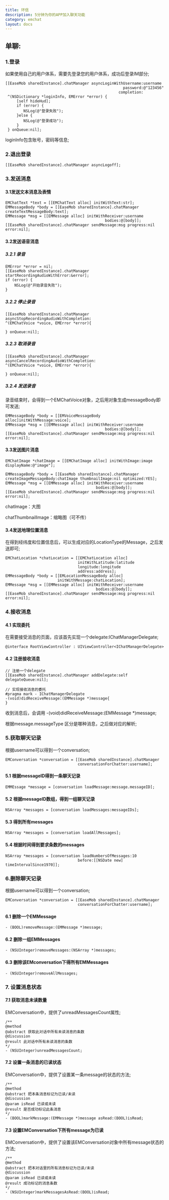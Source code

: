 ```yaml
---
title: 环信
description: 5分钟为你的APP加入聊天功能
category: emchat
layout: docs
---
```

## 单聊:

### 1.登录 ###

如果使用自己的用户体系，需要先登录您的用户体系，成功后登录IM部分;

	[[EaseMob sharedInstance].chatManager asyncLoginWithUsername:username
                                                        password:@"123456"
                                                      completion:
     ^(NSDictionary *loginInfo, EMError *error) {
         [self hideHud];
         if (error) {
			NSLog(@"登录失败");
         }else {
			NSLog(@"登录成功");
         }
     } onQueue:nil];
     
loginInfo包含账号，密码等信息;

### 2.退出登录 ###

	[[EaseMob sharedInstance].chatManager asyncLogoff];

### 3.发送消息 ###

#### 3.1发送文本消息及表情 ####

	EMChatText *text = [[EMChatText alloc] initWithText:str];
	EMMessageBody *body = [[EaseMob sharedInstance].chatManager 	createTextMessageBody:text];
	EMMessage *msg = [[EMMessage alloc] initWithReceiver:username
	                                            bodies:@[body]];
	[[EaseMob sharedInstance].chatManager sendMessage:msg progress:nil error:nil];


#### 3.2发送语音消息 ####

##### 3.2.1 录音 #####

	EMError *error = nil;
	[[EaseMob sharedInstance].chatManager startRecordingAudioWithError:&error];
	if (error) {
	    NSLog(@"开始录音失败");
	}

##### 3.2.2 停止录音 #####

	[[EaseMob sharedInstance].chatManager asyncStopRecordingAudioWithCompletion:
	^(EMChatVoice *voice, EMError *error){
	
	} onQueue:nil];
     
##### 3.2.3 取消录音 #####

	[[EaseMob sharedInstance].chatManager asyncCancelRecordingAudioWithCompletion:
	^(EMChatVoice *voice, EMError *error){
	
	} onQueue:nil];


##### 3.2.4 发送录音 #####

录音结束时，会得到一个EMChatVoice对象，之后用对象生成messageBody即可发送;

	EMMessageBody *body = [[EMVoiceMessageBody alloc]initWithMessage:voice];
	EMMessage *msg = [[EMMessage alloc] initWithReceiver:username
	                                            bodies:@[body]];
	[[EaseMob sharedInstance].chatManager sendMessage:msg progress:nil error:nil];

	
#### 3.3发送图片消息 ####

	EMChatImage *chatImage = [[EMChatImage alloc] initWithImage:image 	displayName:@"image"];
	
	EMMessageBody *body = [[EaseMob sharedInstance].chatManager 	createImageMessageBody:chatImage thumbnailImage:nil optimized:YES];
	EMMessage *msg = [[EMMessage alloc] initWithReceiver:username
	                                        bodies:@[body]];
	[[EaseMob sharedInstance].chatManager sendMessage:msg progress:nil error:nil];

chatImage：大图

chatThumbnailImage：缩略图（可不传）

#### 3.4发送地理位置消息 ####

在得到经纬度和位置信息后，可以生成对应的LocationType的Message，之后发送即可;
	
	EMChatLocation *chatLocation = [[EMChatLocation alloc]
	                                initWithLatitude:latitude
	                                longitude:longitude
	                                address:address];
	EMMessageBody *body = [[EMLocationMessageBody alloc]
	                       initWithMessage:chatLocation];
	EMMessage *msg = [[EMMessage alloc] initWithReceiver:username
	                                        bodies:@[body]];
	[[EaseMob sharedInstance].chatManager sendMessage:msg progress:nil error:nil];



### 4.接收消息 ###

#### 4.1 实现委托 ####

在需要接受消息的页面，应该首先实现一个delegate:IChatManagerDelegate;
	
	@interface RootViewController : UIViewController<IChatManagerDelegate>


#### 4.2 注册接收消息 ####

	// 注册一个delegate
	[[EaseMob sharedInstance].chatManager addDelegate:self 	delegateQueue:nil];
	
	// 实现接收消息的委托
	#pragma mark - IChatManagerDelegate
	-(void)didReceiveMessage:(EMMessage *)message{
	}
	
收到消息后，会调用 -(void)didReceiveMessage:(EMMessage *)message; 

根据message.messageType 区分是哪种消息，之后做对应的解析;
	
### 5.获取聊天记录 ####

根据username可以得到一个conversation;

	EMConversation *conversation = [[EaseMob sharedInstance].chatManager
	                                conversationForChatter:username];
                                    
#### 5.1 根据messageID得到一条聊天记录 ####

	EMMEssage *message = [conversation loadMessage:message.messageID];

#### 5.2 根据messageID数组，得到一组聊天记录 ####

	NSArray *messages = [conversation loadMessages:messageIDs];
	
#### 5.3 得到所有messages ####

	NSArray *messages = [conversation loadAllMessages];
	
#### 5.4 根据时间得到要求条数的messages ####

	NSArray *messages = [conversation loadNumbersOfMessages:10
                                 	before:[[NSDate new] timeIntervalSince1970]];
                                 	
### 6.删除聊天记录 ###
根据username可以得到一个conversation;

	EMConversation *conversation = [[EaseMob sharedInstance].chatManager
	                                conversationForChatter:username];
                                    
#### 6.1 删除一个EMMessage ####

	- (BOOL)removeMessage:(EMMessage *)message;

#### 6.2 删除一组EMMessages ####

	- (NSUInteger)removeMessages:(NSArray *)messages;

#### 6.3 删除该EMconversation下得所有EMMessages ####

	- (NSUInteger)removeAllMessages;

### 7. 设置消息状态 ###

#### 7.1 获取消息未读数量 ####
EMConversation中，提供了unreadMessagesCount属性;

	/**
	@method
	@abstract 获取此对话中所有未读消息的条数
	@discussion
	@result 此对话中所有未读消息的条数
	*/
	- (NSUInteger)unreadMessagesCount;


#### 7.2 设置一条消息的已读状态 ####
EMConversation中，提供了设置某一条message的状态的方法;
		
	/**
	@method
	@abstract 把本条消息标记为已读/未读
	@discussion
	@param isRead 已读或未读
	@result 是否成功标记此条消息
	*/
	- (BOOL)markMessage:(EMMessage *)message asRead:(BOOL)isRead;
	
	
#### 7.3 设置EMConversation下所有message为已读 ####
EMConversation中，提供了设置该EMConversation对象中所有message状态的方法;

	/**
	@method
	@abstract 把本对话里的所有消息标记为已读/未读
	@discussion
	@param isRead 已读或未读
	@result 成功标记的消息条数
	*/
	- (NSUInteger)markMessagesAsRead:(BOOL)isRead;
	




                                    
       	
                                    



		
	



